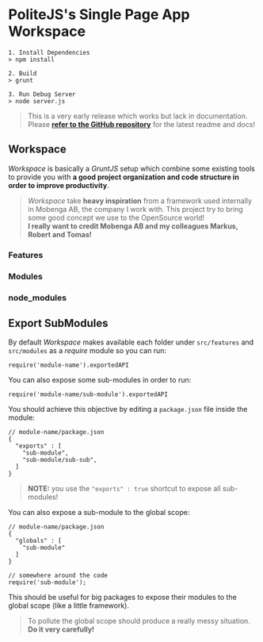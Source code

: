 PoliteJS's Single Page App Workspace
====================================

    1. Install Dependencies
    > npm install
    
    2. Build
    > grunt
    
    3. Run Debug Server
    > node server.js
    
> This is a very early release which works but lack in documentation.  
> Please **[refer to the GitHub repository](https://github.com/PoliteJS/workspace)** 
> for the latest readme and docs!


## Workspace

_Workspace_ is basically a _GruntJS_ setup which combine some existing tools to provide you
with **a good project organization and code structure in order to improve productivity**.

> _Workspace_ take **heavy inspiration** from a framework used internally in
> Mobenga AB, the company I work with. This project try to bring some good concept we use 
> to the OpenSource world!  
> **I really want to credit Mobenga AB and my colleagues Markus, Robert and Tomas!**



### Features

### Modules

### node_modules



## Export SubModules

By default _Workspace_ makes available each folder under `src/features` and `src/modules` as a 
_require_ module so you can run:

    require('module-name').exportedAPI
    
You can also expose some sub-modules in order to run:

    require('module-name/sub-module').exportedAPI
    
You should achieve this objective by editing a `package.json` file inside the module:

    // module-name/package.json
    {
      "exports" : [
        "sub-module",
        "sub-module/sub-sub",
      ]
    }
    
> **NOTE:** you use the `"exports" : true` shortcut to expose all sub-modules!

You can also expose a sub-module to the global scope:

    // module-name/package.json
    {
      "globals" : [
        "sub-module"
      ]
    }
    
    // somewhere around the code
    require('sub-module');
    
This should be useful for big packages to expose their modules to the global scope (like a little framework).

> To pollute the global scope should produce a really messy situation.  
> **Do it very carefully!**